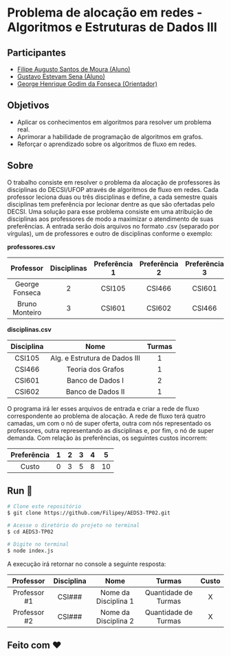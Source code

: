 # Problema de alocação em redes - Algoritmos e Estruturas de Dados III

## Participantes
- [Filipe Augusto Santos de Moura (Aluno)](https://github.com/Filipey)
- [Gustavo Estevam Sena (Aluno)](https://github.com/Gultes)
- [George Henrique Godim da Fonseca (Orientador)](https://github.com/georgehgfonseca)

## Objetivos
- Aplicar os conhecimentos em algoritmos para resolver um problema real.
- Aprimorar a habilidade de programação de algoritmos em grafos.
- Reforçar o aprendizado sobre os algoritmos de fluxo em redes.

## Sobre
O trabalho consiste em resolver o problema da alocação de professores às disciplinas do DECSI/UFOP
através de algoritmos de fluxo em redes. Cada professor leciona duas ou três disciplinas
e define, a cada semestre quais disciplinas tem preferência por lecionar dentre as que são ofertadas
pelo DECSI. Uma solução para esse problema consiste em uma atribuição de disciplinas aos professores
de modo a maximizar o atendimento de suas preferências. A entrada serão dois arquivos no formato
.csv (separado por vírgulas), um de professores e outro de disciplinas conforme o exemplo:

**professores.csv**

|   Professor    | Disciplinas | Preferência 1 | Preferência 2 | Preferência 3 |
|:--------------:|:-----------:|:-------------:|:-------------:|:-------------:|
| George Fonseca |      2      |    CSI105     |    CSI466     |    CSI601     |
| Bruno Monteiro |      3      |    CSI601     |    CSI602     |    CSI466     |

**disciplinas.csv**

| Disciplina |             Nome              | Turmas |
|:----------:|:-----------------------------:|:------:|
|   CSI105   | Alg. e Estrutura de Dados III |   1    |
|   CSI466   |       Teoria dos Grafos       |   1    |
|   CSI601   |       Banco de Dados I        |   2    |
|   CSI602   |       Banco de Dados II       |   1    |

O programa irá ler
esses arquivos de entrada e criar a rede de fluxo correspondente ao problema de alocação. A rede
de fluxo terá quatro camadas, um com o nó de super oferta, outra com nós representado os professores, outra
representando as disciplinas e, por fim, o nó de super demanda. Com relação às preferências, os seguintes
custos incorrem:

| Preferência |  1  |  2  |  3  |  4  |  5  |
|:-----------:|:---:|:---:|:---:|:---:|:---:|
|    Custo    |  0  |  3  |  5  |  8  | 10  |

## Run 🏃‍

```bash
# Clone este repositório
$ git clone https://github.com/Filipey/AEDS3-TP02.git

# Acesse o diretório do projeto no terminal
$ cd AEDS3-TP02

# Digite no terminal
$ node index.js
````

A execução irá retornar no console a seguinte resposta:

|  Professor   | Disciplina |         Nome         |        Turmas        | Custo |
|:------------:|:----------:|:--------------------:|:--------------------:|:-----:|
| Professor #1 |   CSI###   | Nome da Disciplina 1 | Quantidade de Turmas |   X   |
| Professor #2 |   CSI###   | Nome da Disciplina 2 | Quantidade de Turmas |   X   |


## Feito com ❤️